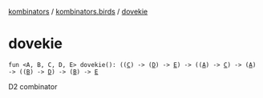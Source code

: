 [kombinators](../index.md) / [kombinators.birds](index.md) / [dovekie](./dovekie.md)

# dovekie

`fun <A, B, C, D, E> dovekie(): ((`[`C`](dovekie.md#C)`) -> (`[`D`](dovekie.md#D)`) -> `[`E`](dovekie.md#E)`) -> ((`[`A`](dovekie.md#A)`) -> `[`C`](dovekie.md#C)`) -> (`[`A`](dovekie.md#A)`) -> ((`[`B`](dovekie.md#B)`) -> `[`D`](dovekie.md#D)`) -> (`[`B`](dovekie.md#B)`) -> `[`E`](dovekie.md#E)

D2 combinator

